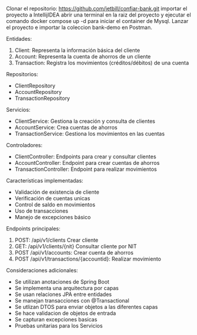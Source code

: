 Clonar el repositorio:
https://github.com/jetbill/confiar-bank.git
importar el proyecto a IntellijIDEA
abrir una terminal en la raiz del proyecto y ejecutar el comando docker compose up -d
para iniciar el container de Mysql. Lanzar el proyecto e importar la coleccion bank-demo en Postman.



Entidades:

1. Client: Representa la información básica del cliente
2. Account: Representa la cuenta de ahorros de un cliente
3. Transaction: Registra los movimientos (créditos/débitos) de una cuenta

Repositorios:

* ClientRepository
* AccountRepository
* TransactionRepository

Servicios:

* ClientService: Gestiona la creación y consulta de clientes
* AccountService: Crea cuentas de ahorros
* TransactionService: Gestiona los movimientos en las cuentas

Controladores:

* ClientController: Endpoints para crear y consultar clientes
* AccountController: Endpoint para crear cuentas de ahorros
* TransactionController: Endpoint para realizar movimientos

Características implementadas:

* Validación de existencia de cliente
* Verificación de cuentas unicas
* Control de saldo en movimientos
* Uso de transacciones
* Manejo de excepciones básico

Endpoints principales:

1. POST: /api/v1/clients Crear cliente
2. GET: /api/v1/clients/{nit} Consultar cliente por NIT
3. POST /api/v1/accounts: Crear cuenta de ahorros
4. POST /api/v1/transactions/{accountid}: Realizar movimiento

Consideraciones adicionales:

* Se utilizan anotaciones de Spring Boot
* Se implementa una arquitectura por capas
* Se usan relaciones JPA entre entidades
* Se manejan transacciones con @Transactional
* Se utlizan DTOS para enviar objetos a las diferentes capas
* Se hace validacion de objetos de entrada
* Se capturan excepciones basicas
* Pruebas unitarias para los Servicios

